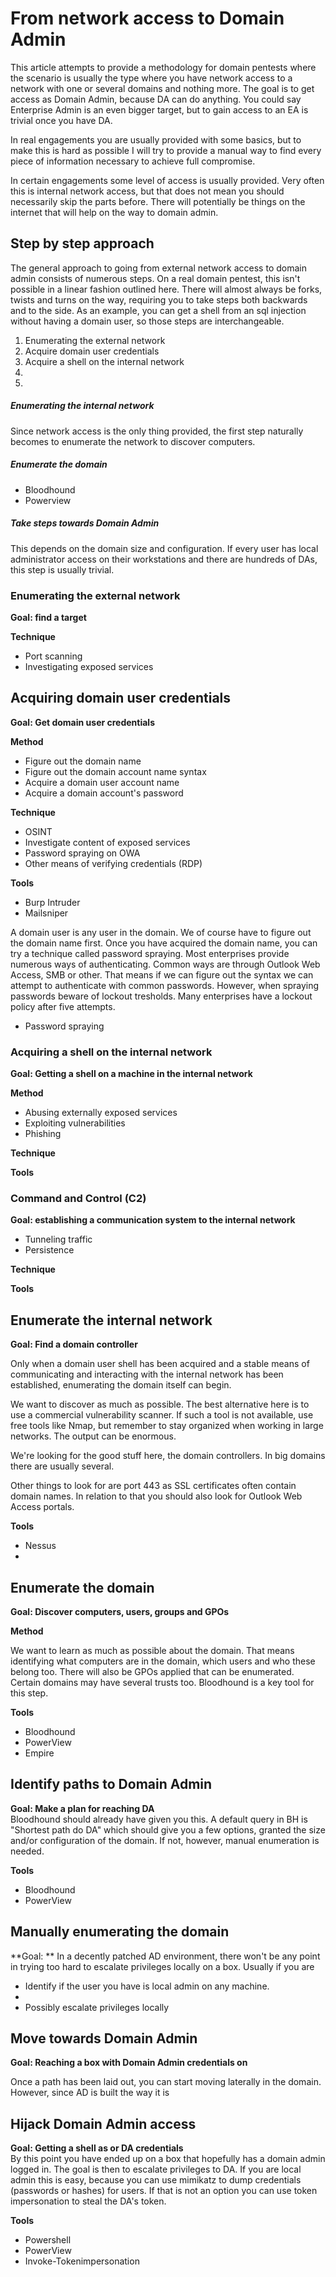 # From network access to Domain Admin

This article attempts to provide a methodology for domain pentests where the scenario is usually the type where you have network access to a network with one or several domains and nothing more. The goal is to get access as Domain Admin, because DA can do anything. You could say Enterprise Admin is an even bigger target, but to gain access to an EA is trivial once you have DA.

In real engagements you are usually provided with some basics, but to make this is hard as possible I will try to provide a manual way to find every piece of information necessary to achieve full compromise.

In certain engagements some level of access is usually provided. Very often this is internal network access, but that does not mean you should necessarily skip the parts before. There will potentially be things on the internet that will help on the way to domain admin.

## Step by step approach

The general approach to going from external network access to domain admin consists of numerous steps. On a real domain pentest, this isn't possible in a linear fashion outlined here. There will almost always be forks, twists and turns on the way, requiring you to take steps both backwards and to the side. As an example, you can get a shell from an sql injection without having a domain user, so those steps are interchangeable.

1. Enumerating the external network
2. Acquire domain user credentials
3. Acquire a shell on the internal network
4. 
5. 






##### Enumerating the internal network

Since network access is the only thing provided, the first step naturally becomes to enumerate the network to discover computers.



##### Enumerate the domain
* Bloodhound
* Powerview



##### Take steps towards Domain Admin

This depends on the domain size and configuration. If every user has local administrator access on their workstations and there are hundreds of DAs, this step is usually trivial.


### Enumerating the external network
**Goal: find a target**

**Technique**
* Port scanning
* Investigating exposed services



## Acquiring domain user credentials

**Goal: Get domain user credentials**

**Method** 
* Figure out the domain name
* Figure out the domain account name syntax
* Acquire a domain user account name
* Acquire a domain account's password

**Technique**
* OSINT
* Investigate content of exposed services
* Password spraying on OWA
* Other means of verifying credentials (RDP)


**Tools**
* Burp Intruder
* Mailsniper


A domain user is any user in the domain. We of course have to figure out the domain name first. Once you have acquired the domain name, you can try a technique called password spraying. Most enterprises provide numerous ways of authenticating. Common ways are through Outlook Web Access, SMB or other. That means if we can figure out the syntax we can attempt to authenticate with common passwords. However, when spraying passwords beware of lockout tresholds. Many enterprises have a lockout policy after five attempts.


* Password spraying



### Acquiring a shell on the internal network
**Goal: Getting a shell on a machine in the internal network**

**Method**
* Abusing externally exposed services
* Exploiting vulnerabilities
* Phishing

**Technique**

**Tools**




### Command and Control (C2)
**Goal: establishing a communication system to the internal network**
* Tunneling traffic
* Persistence


**Technique**

**Tools**




## Enumerate the internal network
**Goal: Find a domain controller**  

Only when a domain user shell has been acquired and a stable means of communicating and interacting with the internal network has been established, enumerating the domain itself can begin.

We want to discover as much as possible. The best alternative here is to use a commercial vulnerability scanner. If such a tool is not available, use free tools like Nmap, but remember to stay organized when working in large networks. The output can be enormous.

We're looking for the good stuff here, the domain controllers. In big domains there are usually several.

Other things to look for are port 443 as SSL certificates often contain domain names. In relation to that you should also look for Outlook Web Access portals.

**Tools**
* Nessus
* 


## Enumerate the domain

**Goal: Discover computers, users, groups and GPOs**

**Method**

We want to learn as much as possible about the domain. That means identifying what computers are in the domain, which users and who these belong too. There will also be GPOs applied that can be enumerated. Certain domains may have several trusts too. Bloodhound is a key tool for this step.


**Tools**

* Bloodhound
* PowerView
* Empire

## Identify paths to Domain Admin

**Goal: Make a plan for reaching DA**  
Bloodhound should already have given you this. A default query in BH is "Shortest path do DA" which should give you a few options, granted the size and/or configuration of the domain. If not, however, manual enumeration is needed.

**Tools**
* Bloodhound
* PowerView

## Manually enumerating the domain
**Goal: **
In a decently patched AD environment, there won't be any point in trying too hard to escalate privileges locally on a box. Usually if you are 

* Identify if the user you have is local admin on any machine.
* 
* Possibly escalate privileges locally

## Move towards Domain Admin

**Goal: Reaching a box with Domain Admin credentials on**

Once a path has been laid out, you can start moving laterally in the domain. However, since AD is built the way it is

## Hijack Domain Admin access

**Goal: Getting a shell as or DA credentials**    
By this point you have ended up on a box that hopefully has a domain admin logged in. The goal is then to escalate privileges to DA. If you are local admin this is easy, because you can use mimikatz to dump credentials (passwords or hashes) for users. If that is not an option you can use token impersonation to steal the DA's token.

**Tools**

* Powershell
* PowerView
* Invoke-Tokenimpersonation



